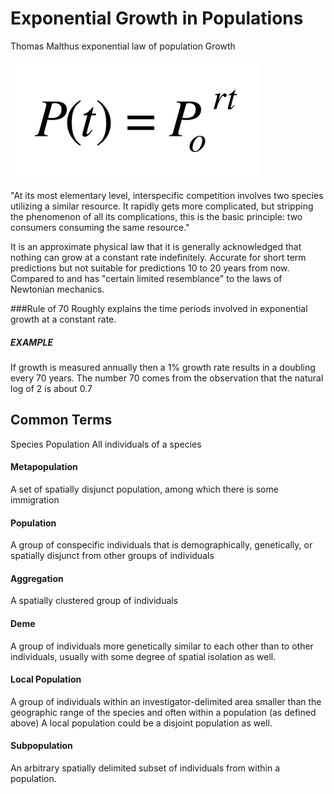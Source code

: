 
# Exponential Growth in Populations

Thomas Malthus exponential law of population Growth

![malthus](malthus.png)

"At its most elementary level, interspecific competition involves two species utilizing a similar resource. It rapidly gets more complicated, but stripping the phenomenon of all its complications, this is the basic principle: two consumers consuming the same resource."

It is an approximate physical law that it is generally acknowledged that nothing can grow at a constant rate indefinitely.
Accurate for short term predictions but not suitable for predictions 10 to 20 years from now.
Compared to and has "certain limited resemblance" to the laws of Newtonian mechanics.

###Rule of 70
Roughly explains the time periods involved in exponential growth at a constant rate.

##### EXAMPLE
If growth is measured annually then a 1% growth rate results in a doubling every 70 years.
The number 70 comes from the observation that the natural log of 2 is about 0.7

## Common Terms


Species Population
All individuals of a species

#### Metapopulation
A set of spatially disjunct population, among which there is some immigration

#### Population
A group of conspecific individuals that is demographically, genetically, or spatially disjunct from other groups of individuals

#### Aggregation
A spatially clustered group of individuals

#### Deme
A group of individuals more genetically similar to each other than to other individuals, usually with some degree of spatial isolation as well.

#### Local Population
A group of individuals within an investigator-delimited area smaller than the geographic range of the species and often within a population (as defined above) A local population could be a disjoint population as well.

#### Subpopulation
An arbitrary spatially delimited subset of individuals from within a population.
